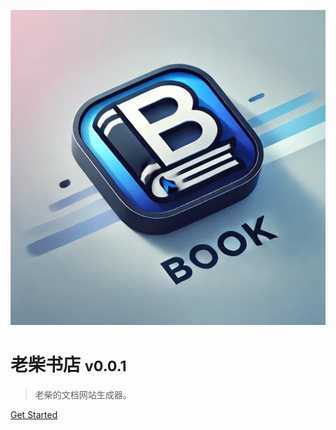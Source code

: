﻿<!-- _coverpage.md -->

![logo](https://raw.githubusercontent.com/itlaborer/itlaborer.github.io/refs/heads/master/src/book.webp)

# 老柴书店 <small>v0.0.1</small>

> 老柴的文档网站生成器。


[Get Started](docker学习笔记)
